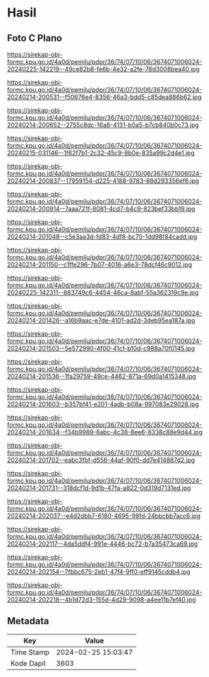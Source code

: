 # Hasil

## Foto C Plano

https://sirekap-obj-formc.kpu.go.id/4a0d/pemilu/pdpr/36/74/07/10/06/3674071006024-20240225-142219--49ce82b8-fe6b-4e32-a2fe-78d3008bea40.jpg

https://sirekap-obj-formc.kpu.go.id/4a0d/pemilu/pdpr/36/74/07/10/06/3674071006024-20240214-200531--f50676e4-8356-46a3-bdd5-c85dea886b62.jpg

https://sirekap-obj-formc.kpu.go.id/4a0d/pemilu/pdpr/36/74/07/10/06/3674071006024-20240214-200652--2755c8dc-16a8-4131-b0a5-b7cb840b0c73.jpg

https://sirekap-obj-formc.kpu.go.id/4a0d/pemilu/pdpr/36/74/07/10/06/3674071006024-20240215-031146--1f62f7b1-2c32-45c9-8b0e-835a99c2d4e1.jpg

https://sirekap-obj-formc.kpu.go.id/4a0d/pemilu/pdpr/36/74/07/10/06/3674071006024-20240214-200837--17959154-d225-4188-9783-88d293356ef6.jpg

https://sirekap-obj-formc.kpu.go.id/4a0d/pemilu/pdpr/36/74/07/10/06/3674071006024-20240214-200914--7aaa721f-8081-4cd7-b4c9-823bef33bb19.jpg

https://sirekap-obj-formc.kpu.go.id/4a0d/pemilu/pdpr/36/74/07/10/06/3674071006024-20240214-201048--c5e3aa3d-fd83-4df8-bc70-1dd98f84cadd.jpg

https://sirekap-obj-formc.kpu.go.id/4a0d/pemilu/pdpr/36/74/07/10/06/3674071006024-20240214-201150--c1ffe296-7b07-4016-a6e3-78dcf46c9012.jpg

https://sirekap-obj-formc.kpu.go.id/4a0d/pemilu/pdpr/36/74/07/10/06/3674071006024-20240225-142311--883749c6-4454-46ca-8abf-55a362319c9e.jpg

https://sirekap-obj-formc.kpu.go.id/4a0d/pemilu/pdpr/36/74/07/10/06/3674071006024-20240214-201426--a16b9aac-e7de-4101-ad2d-3deb95ea187a.jpg

https://sirekap-obj-formc.kpu.go.id/4a0d/pemilu/pdpr/36/74/07/10/06/3674071006024-20240214-201503--5e572990-4f00-41cf-b10d-c988a70f0145.jpg

https://sirekap-obj-formc.kpu.go.id/4a0d/pemilu/pdpr/36/74/07/10/06/3674071006024-20240214-201536--1fa29759-49ce-4462-871a-69d0a1415348.jpg

https://sirekap-obj-formc.kpu.go.id/4a0d/pemilu/pdpr/36/74/07/10/06/3674071006024-20240214-201603--b357bf41-e201-4adb-b08a-997083e29028.jpg

https://sirekap-obj-formc.kpu.go.id/4a0d/pemilu/pdpr/36/74/07/10/06/3674071006024-20240214-201634--f34b9989-6abc-4c38-8ee6-8338c88e9d44.jpg

https://sirekap-obj-formc.kpu.go.id/4a0d/pemilu/pdpr/36/74/07/10/06/3674071006024-20240214-201702--eabc3fbf-d556-44af-90f0-dd7e414887d2.jpg

https://sirekap-obj-formc.kpu.go.id/4a0d/pemilu/pdpr/36/74/07/10/06/3674071006024-20240214-201731--318dcf1d-9d1b-47fa-a822-0d319d7131ed.jpg

https://sirekap-obj-formc.kpu.go.id/4a0d/pemilu/pdpr/36/74/07/10/06/3674071006024-20240214-202037--e4d2dbb7-6180-4695-98fd-24bbcbb7acc6.jpg

https://sirekap-obj-formc.kpu.go.id/4a0d/pemilu/pdpr/36/74/07/10/06/3674071006024-20240214-202117--4da5ddf4-991e-4446-bc72-b7a35473ca69.jpg

https://sirekap-obj-formc.kpu.go.id/4a0d/pemilu/pdpr/36/74/07/10/06/3674071006024-20240214-202154--7fbbc675-2eb1-47f4-9ff0-eff9145cddb4.jpg

https://sirekap-obj-formc.kpu.go.id/4a0d/pemilu/pdpr/36/74/07/10/06/3674071006024-20240214-202218--4b1d72d3-155d-4d29-9098-a4ee11b7ef40.jpg


## Metadata

| Key        | Value               |
| ---------- | ------------------- |
| Time Stamp | 2024-02-25 15:03:47 |
| Kode Dapil | 3603                |



